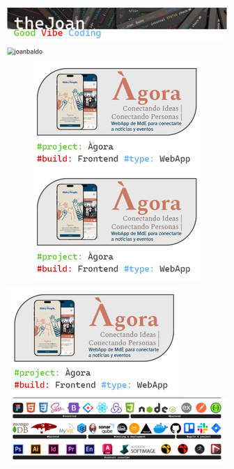 ![Header](./assets/Joan_header.jpg)

<p align="left"> <img src="https://komarev.com/ghpvc/?username=joanbaldo" alt="joanbaldo" /> </p>


<div align="center">
<!-- [![AgoraFrontend](./assets/Card_Agora_FE.jpg)](https://github.com/joanbaldo/Demo_Site_v1_HTML_CSS)  -->
<!-- [![AgoraFrontend](./assets/Card_Agora_FE.jpg)](https://github.com/joanbaldo/Demo_Site_v1_HTML_CSS){:target="_blank"} -->
<a href="https://github.com/joanbaldo/Demo_Site_v1_HTML_CSS" target="_blank">
  <img src="./assets/Card_Agora_FE.jpg" alt="AgoraFrontend">
</a>
<a href="https://github.com/joanbaldo/Demo_Site_v1_HTML_CSS" target="_blank">
  <img src="./assets/Card_Agora_FE.jpg" alt="AgoraFrontend">
</a>


<!-- ![AgoraFrontend](./assets/Card_Agora_FE.jpg)  -->
</div>

<!-- [![Thumbnail](./brand/curso-react18-espanol.png)](https://www.youtube.com/watch?v=o0HwamjhsWw) -->


![AgoraFrontend](./assets/Card_Agora_FE.jpg)
![skills](./assets/SW_stack_line.jpg)